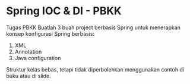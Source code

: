 # Spring IOC & DI - PBKK
Tugas PBKK
Buatlah 3 buah project berbasis Spring untuk menerapkan konsep konfigurasi Spring berbasis:
1. XML
2. Annotation
3. Java configuration

Struktur kelas bebas, tetapi tidak diperbolehkan menggunakan contoh di buku atau di slide.

